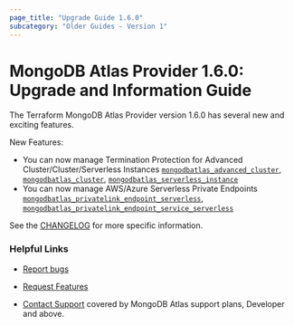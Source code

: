 ```yaml
---
page_title: "Upgrade Guide 1.6.0"
subcategory: "Older Guides - Version 1"  
---
```


# MongoDB Atlas Provider 1.6.0: Upgrade and Information Guide

The Terraform MongoDB Atlas Provider version 1.6.0 has several new and exciting features.

New Features:
* You can now manage Termination Protection for Advanced Cluster/Cluster/Serverless Instances [`mongodbatlas_advanced_cluster`](https://registry.terraform.io/providers/mongodb/mongodbatlas/latest/docs/resources/advanced_cluster), [`mongodbatlas_cluster`](https://registry.terraform.io/providers/mongodb/mongodbatlas/latest/docs/resources/cluster), [`mongodbatlas_serverless_instance`](https://registry.terraform.io/providers/mongodb/mongodbatlas/latest/docs/resources/serverless_instance)  
* You can now manage AWS/Azure Serverless Private Endpoints [`mongodbatlas_privatelink_endpoint_serverless`](https://registry.terraform.io/providers/mongodb/mongodbatlas/latest/docs/resources/privatelink_endpoint_serverless), [`mongodbatlas_privatelink_endpoint_service_serverless`](https://registry.terraform.io/providers/mongodb/mongodbatlas/latest/docs/resources/privatelink_endpoint_service_serverless)



See the [CHANGELOG](https://github.com/mongodb/terraform-provider-mongodbatlas/blob/master/CHANGELOG.md) for more specific information.


### Helpful Links

* [Report bugs](https://github.com/mongodb/terraform-provider-mongodbatlas/issues)

* [Request Features](https://feedback.mongodb.com/forums/924145-atlas?category_id=370723)

* [Contact Support](https://docs.atlas.mongodb.com/support/) covered by MongoDB Atlas support plans, Developer and above.
